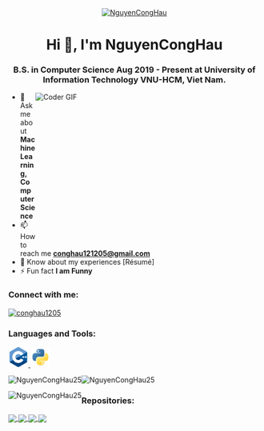 
<!-- Profile GIF and Intro -->
<div align="center">
  <a href="https://github.com/NguyenCongHau25">
    <img src="https://i.pinimg.com/originals/79/9e/0d/799e0d7779f6ea6c3a89885ff60c55af.gif" alt="NguyenCongHau"/>
  </a>

  <h1>Hi 👋, I'm NguyenCongHau</h1>
  <h3>B.S. in Computer Science Aug 2019 - Present at University of Information Technology VNU-HCM, Viet Nam.</h3>
</div>

<!-- Coder GIF -->
<img align="right" alt="Coder GIF" height="300" width="450" src="https://cdn.videoplasty.com/animation/midnight-coding-late-night-session-lofi-animation-stock-animation-51917-1280x720.jpg" />


- 💬 Ask me about **Machine Learning, Computer Science**
- 📫 How to reach me **conghau121205@gmail.com**
- 📄 Know about my experiences [Résumé]
- ⚡ Fun fact **I am Funny**

<!-- Connect with Me -->
<h3 align="left">Connect with me:</h3>
<p align="left">
  <a href="https://www.facebook.com/conghau1205" target="_blank">
    <img align="center" src="https://raw.githubusercontent.com/rahuldkjain/github-profile-readme-generator/master/src/images/icons/Social/facebook.svg" alt="conghau1205" height="30" width="40" />
  </a>
</p>

<!-- Languages and Tools -->
<h3 align="left">Languages and Tools:</h3>
<p align="left">
  <a href="https://www.w3schools.com/cpp/" target="_blank" rel="noreferrer">
    <img src="https://raw.githubusercontent.com/devicons/devicon/master/icons/cplusplus/cplusplus-original.svg" alt="cplusplus" width="40" height="40"/>
  </a>
  <a href="https://www.python.org" target="_blank" rel="noreferrer">
    <img src="https://raw.githubusercontent.com/devicons/devicon/master/icons/python/python-original.svg" alt="python" width="40" height="40"/>
  </a>
  
</p>

<!-- GitHub Stats -->
<p>
  <img align="left" src="https://github-readme-stats.vercel.app/api/top-langs?username=NguyenCongHau25&show_icons=true&locale=en&layout=compact&theme=tokyonight" alt="NguyenCongHau25" />
</p>

<p>&nbsp;
  <img align="left" src="https://github-readme-stats.vercel.app/api?username=NguyenCongHau25&show_icons=true&locale=en&theme=tokyonight" alt="NguyenCongHau25" />
</p>

<p>
  <img align="left" src="https://github-readme-streak-stats.herokuapp.com/?user=NguyenCongHau25&theme=tokyonight" alt="NguyenCongHau25" />
</p>

<!-- Repositories -->
<h3 align="left">Repositories:</h3>

<a href="https://github.com/PhamThe-KHDL/DS104.N11-Parallel-and-Distributed-Computing/">
  <img align="center" src="https://github-readme-stats.vercel.app/api/pin/?username=PhamThe-KHDL&repo=DS104.N11-Parallel-and-Distributed-Computing&theme=radical" />
</a>

<a href="https://github.com/PhamThe-KHDL/DS307.N11-Social-Media-Data-Analysis/">
  <img align="center" src="https://github-readme-stats.vercel.app/api/pin/?username=PhamThe-KHDL&repo=DS307.N11-Social-Media-Data-Analysis&theme=gruvbox" />
</a>

<a href="https://github.com/PhamThe-KHDL/DS300.N11-Recommendation-System/">
  <img align="center" src="https://github-readme-stats.vercel.app/api/pin/?username=PhamThe-KHDL&repo=DS300.N11-Recommendation-System&theme=dark" />
</a>

<a href="https://github.com/PhamThe-KHDL/DS200.M21-Big-Data/">
  <img align="center" src="https://github-readme-stats.vercel.app/api/pin/?username=PhamThe-KHDL&repo=DS200.M21-Big-Data&theme=merko" />
</a>

<a href="https://github.com/PhamThe-KHDL/DS304.M21-Experimental-Design-and-Analysis/">
  <img align="center" src="https://github-readme-st